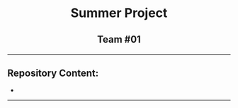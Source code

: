 # <p align="center"> Summer Project </p>
## <p align="center"> Team #01 </p>
***
## Repository Content:
-
***
